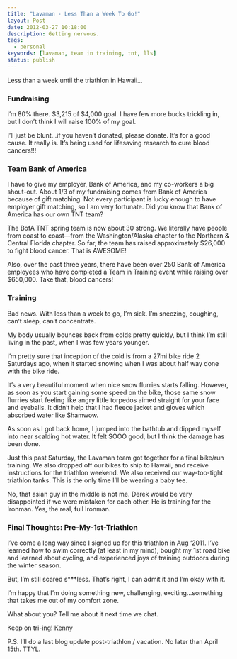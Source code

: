 ```yaml
---
title: "Lavaman - Less Than a Week To Go!"
layout: Post
date: 2012-03-27 10:18:00
description: Getting nervous.
tags:
  - personal
keywords: [lavaman, team in training, tnt, lls]
status: publish
---
```


Less than a week until the triathlon in Hawaii…

### Fundraising

I’m 80% there. $3,215 of $4,000 goal. I have few more bucks trickling in, but I don’t think I will raise 100% of my goal.

I’ll just be blunt…if you haven’t donated, please donate. It’s for a good cause. It really is. It’s being used for lifesaving research to cure blood cancers!!!

### Team Bank of America

I have to give my employer, Bank of America, and my co-workers a big shout-out. About 1/3 of my fundraising comes from Bank of America because of gift matching. Not every participant is lucky enough to have employer gift matching, so I am very fortunate.
Did you know that Bank of America has our own TNT team?

The BofA TNT spring team is now about 30 strong. We literally have people from coast to coast—from the Washington/Alaska chapter to the Northern & Central Florida chapter. So far, the team has raised approximately $26,000 to fight blood cancer. That is AWESOME!

Also, over the past three years, there have been over 250 Bank of America employees who have completed a Team in Training event while raising over $650,000. Take that, blood cancers!

### Training

Bad news. With less than a week to go, I’m sick. I’m sneezing, coughing, can’t sleep, can’t concentrate.

My body usually bounces back from colds pretty quickly, but I think I’m still living in the past, when I was few years younger.

I’m pretty sure that inception of the cold is from a 27mi bike ride 2 Saturdays ago, when it started snowing when I was about half way done with the bike ride.

It’s a very beautiful moment when nice snow flurries starts falling. However, as soon as you start gaining some speed on the bike, those same snow flurries start feeling like angry little torpedos aimed straight for your face and eyeballs. It didn’t help that I had fleece jacket and gloves which absorbed water like Shamwow.

As soon as I got back home, I jumped into the bathtub and dipped myself into near scalding hot water. It felt SOOO good, but I think the damage has been done.

Just this past Saturday, the Lavaman team got together for a final bike/run training. We also dropped off our bikes to ship to Hawaii, and receive instructions for the triathlon weekend. We also received our way-too-tight triathlon tanks. This is the only time I’ll be wearing a baby tee.

No, that asian guy in the middle is not me. Derek would be very disappointed if we were mistaken for each other. He is training for the Ironman. Yes, the real, full Ironman.

### Final Thoughts: Pre-My-1st-Triathlon

I’ve come a long way since I signed up for this triathlon in Aug ‘2011. I’ve learned how to swim correctly (at least in my mind), bought my 1st road bike and learned about cycling, and experienced joys of training outdoors during the winter season.

But, I’m still scared s\*\*\*less. That’s right, I can admit it and I’m okay with it.

I’m happy that I’m doing something new, challenging, exciting…something that takes me out of my comfort zone.

What about you? Tell me about it next time we chat.

Keep on tri-ing!
Kenny

P.S. I’ll do a last blog update post-triathlon / vacation. No later than April 15th. TTYL.
